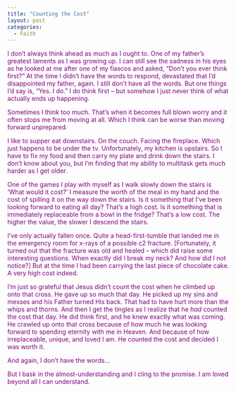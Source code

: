 ```yaml
---
title: "Counting the Cost"
layout: post
categories:
  - Faith
---
```

<p><span style="color: #800080;">I don&rsquo;t always think ahead as much as I ought to. One of my father&rsquo;s greatest laments as I was growing up. I can still see the sadness in his eyes as he looked at me after one of my fiascos and asked, &ldquo;Don&rsquo;t you ever think first?&rdquo; At the time I didn&rsquo;t have the words to respond, devastated that I&rsquo;d disappointed my father, again. I still don&rsquo;t have all the words. But one things I&rsquo;d say is, &ldquo;Yes. I do.&rdquo; I do think first &ndash; but somehow I just never think of what actually ends up happening.</span></p>
<p><span style="color: #800080;">Sometimes I think too much. That&rsquo;s when it becomes full blown worry and it often stops me from moving at all. Which I think can be worse than moving forward unprepared.</span></p>
<p><span style="color: #800080;">I like to supper eat downstairs. On the couch. Facing the fireplace. Which just happens to be under the tv. Unfortunately, my kitchen is upstairs. So I have to fix my food and then carry my plate and drink down the stairs. I don&rsquo;t know about you, but I&rsquo;m finding that my ability to multitask gets much harder as I get older.</span></p>
<p><span style="color: #800080;">One of the games I play with myself as I walk slowly down the stairs is &lsquo;What would it cost?&rsquo; I measure the worth of the meal in my hand and the cost of spilling it on the way down the stairs. Is it something that I&rsquo;ve been looking forward to eating all day? That&rsquo;s a high cost. Is it something that is immediately replaceable from a bowl in the fridge? That&rsquo;s a low cost. The higher the value, the slower I descend the stairs.</span></p>
<p><span style="color: #800080;">I&rsquo;ve only actually fallen once. Quite a head-first-tumble that landed me in the emergency room for x-rays of a possible c2 fracture. [Fortunately, it turned out that the fracture was old and healed &ndash; which did raise some interesting questions. When exactly did I break my neck? And how did I not notice?] But at the time I had been carrying the last piece of chocolate cake. A very high cost indeed.</span></p>
<p><span style="color: #800080;">I&rsquo;m just so grateful that Jesus didn&rsquo;t count the cost when he climbed up onto that cross. He gave up so much that day. He picked up my sins and messes and his Father turned His back. That had to have hurt more than the whips and thorns. And then I get the tingles as I realize that he <em>had</em> counted the cost that day. He did think first, and he knew exactly what was coming. He crawled up onto that cross because of how much he was looking forward to spending eternity with me in Heaven. And because of how irreplaceable, unique, and loved I am. He counted the cost and decided I was worth it.</span></p>
<p><span style="color: #800080;">And again, I don&rsquo;t have the words&hellip;</span></p>
<p><span style="color: #800080;">But I bask in the almost-understanding and I cling to the promise. I am loved beyond all I can understand.</span></p>
<p><span style="color: #800080;">&nbsp;</span></p>
